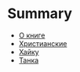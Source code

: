 # Summary

* [О книге](README.md)
* [Христианские](Christian.md)
* [Хайку](Haiku.adoc)
* [Танка](Tanka.adoc)

